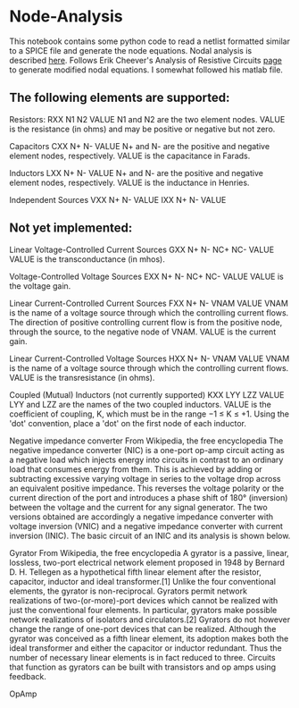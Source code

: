 # Node-Analysis
This notebook contains some python code to read a netlist formatted similar to a SPICE file and generate the node equations.  Nodal analysis is described [here](https://en.wikipedia.org/wiki/Modified_nodal_analysis).  Follows Erik Cheever's Analysis of  Resistive Circuits [page](http://www.swarthmore.edu/NatSci/echeeve1/Ref/mna/MNA1.html) to generate modified nodal equations.  I somewhat followed his matlab file.  

## The following elements are supported:

Resistors: 
RXX N1 N2 VALUE
N1 and N2 are the two element nodes. VALUE is the resistance (in ohms) and may be positive or negative but not zero.

Capacitors
CXX N+ N- VALUE
N+ and N- are the positive and negative element nodes, respectively. VALUE is the capacitance in Farads.

Inductors
LXX N+ N- VALUE
N+ and N- are the positive and negative element nodes, respectively. VALUE is the inductance in Henries.

Independent Sources
VXX N+ N- VALUE
IXX N+ N- VALUE

## Not yet implemented:

Linear Voltage-Controlled Current Sources
GXX N+ N- NC+ NC- VALUE
VALUE is the transconductance (in mhos).

Voltage-Controlled Voltage Sources
EXX N+ N- NC+ NC- VALUE
VALUE is the voltage gain.

Linear Current-Controlled Current Sources
FXX N+ N- VNAM VALUE
VNAM is the name of a voltage source through which the controlling current flows. The direction of positive controlling current flow is from the positive node, through the source, to the negative node of VNAM. VALUE is the current gain.

Linear Current-Controlled Voltage Sources
HXX N+ N- VNAM VALUE
VNAM is the name of a voltage source through which the controlling current flows. 
VALUE is the transresistance (in ohms).

Coupled (Mutual) Inductors (not currently supported)
KXX LYY LZZ VALUE
LYY and LZZ are the names of the two coupled inductors.
VALUE is the coefficient of coupling, K, which must be in the range −1 ≤ K ≤ +1. Using the 'dot' convention, place a 'dot' on the first node of each inductor.

Negative impedance converter
From Wikipedia, the free encyclopedia
The negative impedance converter (NIC) is a one-port op-amp circuit acting as a negative load which injects energy into circuits in contrast to an ordinary load that consumes energy from them. This is achieved by adding or subtracting excessive varying voltage in series to the voltage drop across an equivalent positive impedance. This reverses the voltage polarity or the current direction of the port and introduces a phase shift of 180° (inversion) between the voltage and the current for any signal generator. The two versions obtained are accordingly a negative impedance converter with voltage inversion (VNIC) and a negative impedance converter with current inversion (INIC). The basic circuit of an INIC and its analysis is shown below.

Gyrator
From Wikipedia, the free encyclopedia
A gyrator is a passive, linear, lossless, two-port electrical network element proposed in 1948 by Bernard D. H. Tellegen as a hypothetical fifth linear element after the resistor, capacitor, inductor and ideal transformer.[1] Unlike the four conventional elements, the gyrator is non-reciprocal. Gyrators permit network realizations of two-(or-more)-port devices which cannot be realized with just the conventional four elements. In particular, gyrators make possible network realizations of isolators and circulators.[2] Gyrators do not however change the range of one-port devices that can be realized. Although the gyrator was conceived as a fifth linear element, its adoption makes both the ideal transformer and either the capacitor or inductor redundant. Thus the number of necessary linear elements is in fact reduced to three. Circuits that function as gyrators can be built with transistors and op amps using feedback.

OpAmp

